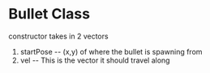 # Bullet Class

constructor takes in 2 vectors

1. startPose -- (x,y) of where the bullet is spawning from
2. vel -- This is the vector it should travel along